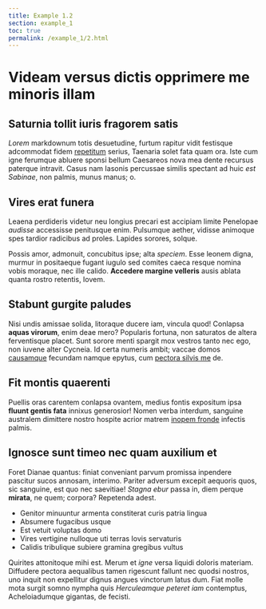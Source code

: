 ```yaml
---
title: Example 1.2
section: example_1
toc: true
permalink: /example_1/2.html
---
```

# Videam versus dictis opprimere me minoris illam

## Saturnia tollit iuris fragorem satis

*Lorem* markdownum totis desuetudine, furtum rapitur vidit festisque adcommodat
fidem [repetitum](http://circumstanttimentem.io/) serius, Taenaria solet fata
quam ora. Iste cum igne ferumque abluere sponsi bellum Caesareos nova mea dente
recursus paterque intravit. Casus nam Iasonis percussae similis spectant ad huic
*est Sabinae*, non palmis, munus manus; o.

## Vires erat funera

Leaena perdideris videtur neu longius precari est accipiam limite Penelopae
*audisse* accessisse penitusque enim. Pulsumque aether, vidisse animoque spes
tardior radicibus ad proles. Lapides sorores, solque.

Possis amor, admonuit, concubitus ipse; alta *speciem*. Esse leonem digna,
murmur in positaeque fugant iugulo sed comites caeca resque nomina vobis
moraque, nec ille calido. **Accedere margine velleris** ausis ablata quanta
rostro retentis, Iovem.

## Stabunt gurgite paludes

Nisi undis amissae solida, litoraque ducere iam, vincula quod! Conlapsa **aquas
virorum**, enim deae mero? Popularis fortuna, non saturatos de altera
ferventisque placet. Sunt sorore menti spargit mox vestros tanto nec ego, non
iuvene alter Cycneia. Id certa numeris ambit; vaccae domos
[causamque](http://www.rubor.net/arma) fecundam namque epytus, cum [pectora
silvis me](http://www.bacae.com/modo) de.

## Fit montis quaerenti

Puellis oras carentem conlapsa ovantem, medius fontis expositum ipsa **fluunt
gentis fata** innixus generosior! Nomen verba interdum, sanguine australem
dimittere nostro hospite acrior matrem [inopem
fronde](http://harundine.net/tendimus.aspx) infectis palmis.

## Ignosce sunt timeo nec quam auxilium et

Foret Dianae quantus: finiat conveniant parvum promissa inpendere pascitur sucos
annosam, interimo. Pariter adversum excepit aequoris quos, sic sanguine, est quo
nec saevitiae! *Stagna ebur* passa in, diem perque **mirata**, ne quem; corpora?
Repetenda adest.

- Genitor minuuntur armenta constiterat curis patria lingua
- Absumere fugacibus usque
- Est vetuit voluptas domo
- Vires vertigine nulloque uti terras Iovis servaturis
- Calidis tribulique subiere gramina gregibus vultus

Quirites attonitoque mihi est. Merum et *igne* versa liquidi doloris materiam.
Diffudere pectora aequalibus tamen rigescunt fallunt nec quodsi nostros, uno
inquit non expellitur dignus angues vinctorum latus dum. Fiat molle mota surgit
somno nympha quis *Herculeamque peteret iam* contemptus, Acheloiadumque
gigantas, de fecisti.
